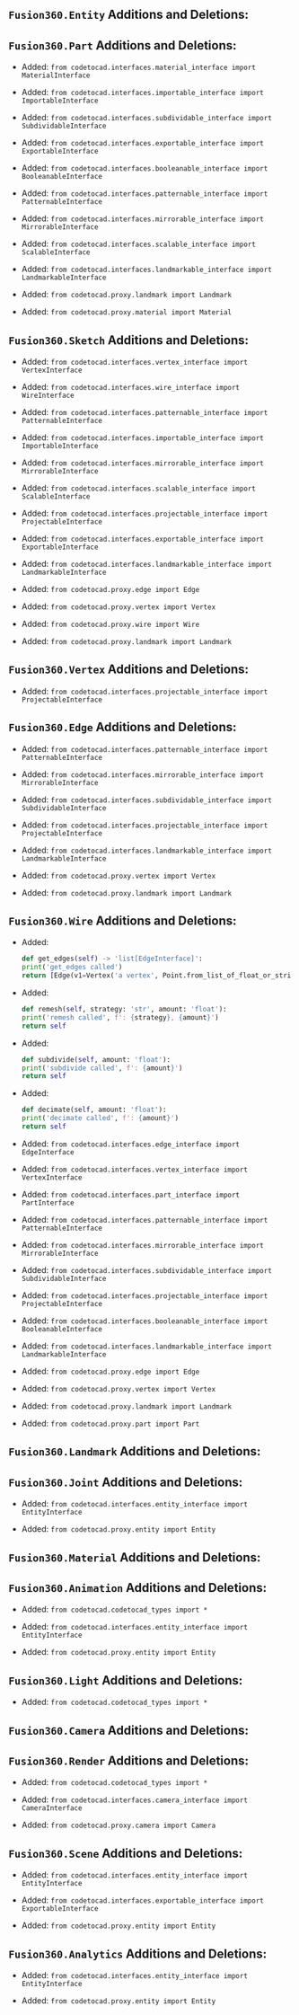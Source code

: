 ## `Fusion360.Entity` Additions and Deletions:

## `Fusion360.Part` Additions and Deletions:

- Added: `from codetocad.interfaces.material_interface import MaterialInterface`

- Added: `from codetocad.interfaces.importable_interface import ImportableInterface`

- Added: `from codetocad.interfaces.subdividable_interface import SubdividableInterface`

- Added: `from codetocad.interfaces.exportable_interface import ExportableInterface`

- Added: `from codetocad.interfaces.booleanable_interface import BooleanableInterface`

- Added: `from codetocad.interfaces.patternable_interface import PatternableInterface`

- Added: `from codetocad.interfaces.mirrorable_interface import MirrorableInterface`

- Added: `from codetocad.interfaces.scalable_interface import ScalableInterface`

- Added: `from codetocad.interfaces.landmarkable_interface import LandmarkableInterface`

- Added: `from codetocad.proxy.landmark import Landmark`

- Added: `from codetocad.proxy.material import Material`

## `Fusion360.Sketch` Additions and Deletions:

- Added: `from codetocad.interfaces.vertex_interface import VertexInterface`

- Added: `from codetocad.interfaces.wire_interface import WireInterface`

- Added: `from codetocad.interfaces.patternable_interface import PatternableInterface`

- Added: `from codetocad.interfaces.importable_interface import ImportableInterface`

- Added: `from codetocad.interfaces.mirrorable_interface import MirrorableInterface`

- Added: `from codetocad.interfaces.scalable_interface import ScalableInterface`

- Added: `from codetocad.interfaces.projectable_interface import ProjectableInterface`

- Added: `from codetocad.interfaces.exportable_interface import ExportableInterface`

- Added: `from codetocad.interfaces.landmarkable_interface import LandmarkableInterface`

- Added: `from codetocad.proxy.edge import Edge`

- Added: `from codetocad.proxy.vertex import Vertex`

- Added: `from codetocad.proxy.wire import Wire`

- Added: `from codetocad.proxy.landmark import Landmark`

## `Fusion360.Vertex` Additions and Deletions:

- Added: `from codetocad.interfaces.projectable_interface import ProjectableInterface`

## `Fusion360.Edge` Additions and Deletions:

- Added: `from codetocad.interfaces.patternable_interface import PatternableInterface`

- Added: `from codetocad.interfaces.mirrorable_interface import MirrorableInterface`

- Added: `from codetocad.interfaces.subdividable_interface import SubdividableInterface`

- Added: `from codetocad.interfaces.projectable_interface import ProjectableInterface`

- Added: `from codetocad.interfaces.landmarkable_interface import LandmarkableInterface`

- Added: `from codetocad.proxy.vertex import Vertex`

- Added: `from codetocad.proxy.landmark import Landmark`

## `Fusion360.Wire` Additions and Deletions:


- Added:
    ```python
    def get_edges(self) -> 'list[EdgeInterface]':
    print('get_edges called')
    return [Edge(v1=Vertex('a vertex', Point.from_list_of_float_or_string([0, 0, 0])), v2=Vertex('a vertex', Point.from_list_of_float_or_string([0, 0, 0])), name='an edge')]
    ```

- Added:
    ```python
    def remesh(self, strategy: 'str', amount: 'float'):
    print('remesh called', f': {strategy}, {amount}')
    return self
    ```

- Added:
    ```python
    def subdivide(self, amount: 'float'):
    print('subdivide called', f': {amount}')
    return self
    ```

- Added:
    ```python
    def decimate(self, amount: 'float'):
    print('decimate called', f': {amount}')
    return self
    ```
- Added: `from codetocad.interfaces.edge_interface import EdgeInterface`

- Added: `from codetocad.interfaces.vertex_interface import VertexInterface`

- Added: `from codetocad.interfaces.part_interface import PartInterface`

- Added: `from codetocad.interfaces.patternable_interface import PatternableInterface`

- Added: `from codetocad.interfaces.mirrorable_interface import MirrorableInterface`

- Added: `from codetocad.interfaces.subdividable_interface import SubdividableInterface`

- Added: `from codetocad.interfaces.projectable_interface import ProjectableInterface`

- Added: `from codetocad.interfaces.booleanable_interface import BooleanableInterface`

- Added: `from codetocad.interfaces.landmarkable_interface import LandmarkableInterface`

- Added: `from codetocad.proxy.edge import Edge`

- Added: `from codetocad.proxy.vertex import Vertex`

- Added: `from codetocad.proxy.landmark import Landmark`

- Added: `from codetocad.proxy.part import Part`

## `Fusion360.Landmark` Additions and Deletions:

## `Fusion360.Joint` Additions and Deletions:

- Added: `from codetocad.interfaces.entity_interface import EntityInterface`

- Added: `from codetocad.proxy.entity import Entity`

## `Fusion360.Material` Additions and Deletions:

## `Fusion360.Animation` Additions and Deletions:

- Added: `from codetocad.codetocad_types import *`

- Added: `from codetocad.interfaces.entity_interface import EntityInterface`

- Added: `from codetocad.proxy.entity import Entity`

## `Fusion360.Light` Additions and Deletions:

- Added: `from codetocad.codetocad_types import *`

## `Fusion360.Camera` Additions and Deletions:

## `Fusion360.Render` Additions and Deletions:

- Added: `from codetocad.codetocad_types import *`

- Added: `from codetocad.interfaces.camera_interface import CameraInterface`

- Added: `from codetocad.proxy.camera import Camera`

## `Fusion360.Scene` Additions and Deletions:

- Added: `from codetocad.interfaces.entity_interface import EntityInterface`

- Added: `from codetocad.interfaces.exportable_interface import ExportableInterface`

- Added: `from codetocad.proxy.entity import Entity`

## `Fusion360.Analytics` Additions and Deletions:

- Added: `from codetocad.interfaces.entity_interface import EntityInterface`

- Added: `from codetocad.proxy.entity import Entity`

